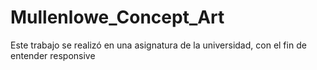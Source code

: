 # Mullenlowe_Concept_Art
Este trabajo se realizó en una asignatura de la universidad, con el fin de entender responsive
